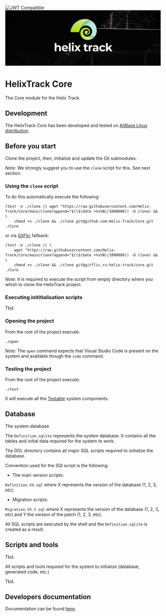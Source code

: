 ![JWT Compatible](https://jwt.io/img/badge-compatible.svg)
![JIRA alternative for the free world!](Assets/Wide_Black.png)

# HelixTrack Core

The Core module for the Helix Track.

## Development

The HelixTrack Core has been developed and tested on [AltBase Linux distribution](https://www.basealt.ru/).

## Before you start

Clone the project, then, initialize and update the Git submodules.

*Note:* We strongly suggest you to use the `clone` script for this. See next section.

### Using the `clone` script

To do this automatically execute the following:

```shell
(test -e ./clone || wget "https://raw.githubusercontent.com/Helix-Track/Core/main/clone?append="$(($(date +%s%N)/1000000)) -O clone) && \
    chmod +x ./clone && ./clone git@github.com:Helix-Track/Core.git ./Core
```

or via [GitFlic](https://gitflic.ru/) fallback:

```shell
(test -e ./clone || \
    wget "https://raw.githubusercontent.com/Helix-Track/Core/main/clone?append="$(($(date +%s%N)/1000000)) -O clone) && \
    chmod +x ./clone && ./clone git@gitflic.ru:helix-track/core.git ./Core
```

*Note:* It is required to execute the script from empty directory where you whish to clone the HelixTrack project.

### Executing inititialisation scripts

Tbd.

### Opening the project

From the root of the project execute:

```shell
./open
```

*Note:* The `open` command expects that Visual Studio Code is present on the system and available though the `code` command.

### Testing the project

From the root of the project execute:

```shell
./test
```

It will execute all the [Testable](https://github.com/red-elf/Testable) system components.

## Database

The system database

The `Definition.sqlite` represents the system database. 
It contains all the tables and initial data required for the system to work.

The DDL directory contains all major SQL scripts required to initialize the database.

Convention used for the SQl script is the following:

- The main version scripts:

`Definition.VX.sql` where X represents the version of the database (1, 2, 3, etc).

- Migration scripts:

`Migration.VX.Y.sql` where X represents the version of the database (1, 2, 3, etc) and Y the version of the patch (1, 2, 3, etc).

All SQL scripts are executed by the shell and the `Definition.sqlite` is created as a result.

## Scripts and tools

Tbd.

All scripts and tools required for the system to initialize (database, generated code, etc.)

Tbd.

## Developers documentation

Documentation can be found [here](Documentation).
